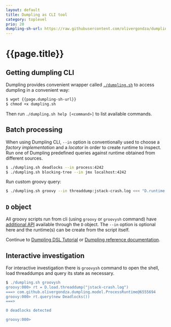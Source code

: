 ```yaml
---
layout: default
title: Dumpling as CLI tool
category: toplevel
prio: 20
dumpling-sh-url: https://raw.githubusercontent.com/olivergondza/dumpling/master/dumpling.sh
---
```


# {{page.title}}

## Getting dumpling CLI

Dumpling provides convenient wrapper called [`./dumpling.sh`]({{page.dumpling-sh-url}}) to access dumpling in a convenient way:

```bash
$ wget {{page.dumpling-sh-url}}
$ chmod +x dumpling.sh
```

Then run `./dumpling.sh help [<command>]` to list available commands.

## Batch processing

When using Dumpling CLI, `--in` option is conventionally used to choose a *factory implementation* and a *locator* in order to create runtime to inspect. Run one of Dumpling predefined queries against runtime obtained from different sources.

```bash
$ ./dumpling.sh deadlocks --in process:4242
$ ./dumpling.sh blocking-tree --in jmx localhost:4242
```

Run custom groovy query:

```bash
$ ./dumpling.sh groovy --in threaddump:jstack-crash.log <<< "D.runtime.threads.grep { it.status.waiting }"
```

## `D` object

All groovy scripts run from cli (using `groovy` or `groovysh` command) have
[additional API](./refdoc/#cliExports) available through the `D` object. The
`--in` option is optional here and the runtime(s) can be create from the script itself.

Continue to [Dumpling DSL Tutorial](./tutorial.html) or [Dumpling reference documentation](./refdoc/).

## Interactive investigation

For interactive investigation there is `groovysh` command to open the shell, load threaddumps and query its state as necessary.

```groovy
$ ./dumpling.sh groovysh
groovy:000> rt = D.load.threaddump("jstack-crash.log")
===> com.github.olivergondza.dumpling.model.ProcessRuntime@6555694
groovy:000> rt.query(new Deadlocks())
===>

0 deadlocks detected

groovy:000>
```
